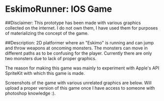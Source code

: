 # EskimoRunner: IOS Game

##Disclaimer: This prototype has been made with various graphics collected on the internet. I do not own them, I have used them for purposes of materializing the concept of the game.

##Description: 2D platformer where an "Eskimo" is running and can jump and throw weapons at oncoming monsters. The monsters can move in different paths as to be confusing for the player. Currently there are only two monsters due to lack of proper graphics. 

The reason for making this game was mainly to experiment with Apple's API SpriteKit with which this game is made. 

Screenshots of the game with various unrelated graphics are below. Will upload a proper version of this game once I have access to someone with photoshop knowledge :). 

